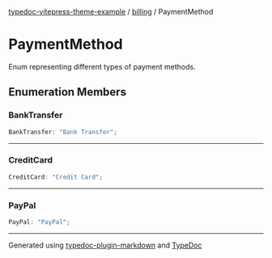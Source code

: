 [typedoc-vitepress-theme-example](../../index.md) / [billing](../index.md) / PaymentMethod

# PaymentMethod

Enum representing different types of payment methods.

## Enumeration Members

### BankTransfer

```ts
BankTransfer: "Bank Transfer";
```

***

### CreditCard

```ts
CreditCard: "Credit Card";
```

***

### PayPal

```ts
PayPal: "PayPal";
```

***

Generated using [typedoc-plugin-markdown](https://www.npmjs.com/package/typedoc-plugin-markdown) and [TypeDoc](https://typedoc.org/)
